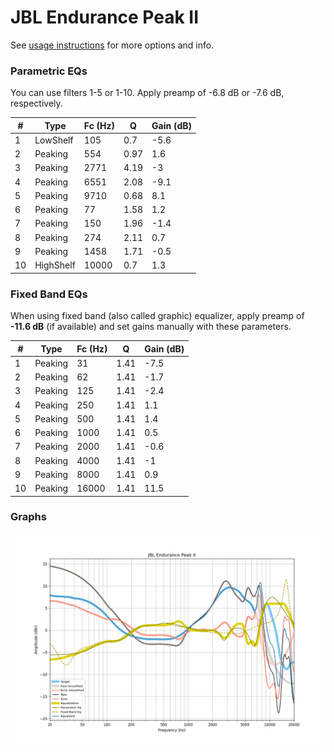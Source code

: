 # JBL Endurance Peak II
See [usage instructions](https://github.com/jaakkopasanen/AutoEq#usage) for more options and info.

### Parametric EQs
You can use filters 1-5 or 1-10. Apply preamp of -6.8 dB or -7.6 dB, respectively.

|   # | Type      |   Fc (Hz) |    Q |   Gain (dB) |
|-----|-----------|-----------|------|-------------|
|   1 | LowShelf  |       105 | 0.7  |        -5.6 |
|   2 | Peaking   |       554 | 0.97 |         1.6 |
|   3 | Peaking   |      2771 | 4.19 |        -3   |
|   4 | Peaking   |      6551 | 2.08 |        -9.1 |
|   5 | Peaking   |      9710 | 0.68 |         8.1 |
|   6 | Peaking   |        77 | 1.58 |         1.2 |
|   7 | Peaking   |       150 | 1.96 |        -1.4 |
|   8 | Peaking   |       274 | 2.11 |         0.7 |
|   9 | Peaking   |      1458 | 1.71 |        -0.5 |
|  10 | HighShelf |     10000 | 0.7  |         1.3 |

### Fixed Band EQs
When using fixed band (also called graphic) equalizer, apply preamp of **-11.6 dB** (if available) and set gains manually with these parameters.

|   # | Type    |   Fc (Hz) |    Q |   Gain (dB) |
|-----|---------|-----------|------|-------------|
|   1 | Peaking |        31 | 1.41 |        -7.5 |
|   2 | Peaking |        62 | 1.41 |        -1.7 |
|   3 | Peaking |       125 | 1.41 |        -2.4 |
|   4 | Peaking |       250 | 1.41 |         1.1 |
|   5 | Peaking |       500 | 1.41 |         1.4 |
|   6 | Peaking |      1000 | 1.41 |         0.5 |
|   7 | Peaking |      2000 | 1.41 |        -0.6 |
|   8 | Peaking |      4000 | 1.41 |        -1   |
|   9 | Peaking |      8000 | 1.41 |         0.9 |
|  10 | Peaking |     16000 | 1.41 |        11.5 |

### Graphs
![](./JBL%20Endurance%20Peak%20II.png)
